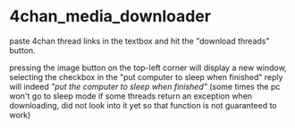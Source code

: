 # 4chan_media_downloader
paste 4chan thread links in the textbox and hit the "download threads" button.

pressing the image button on the top-left corner will display a new window, selecting the checkbox in the "put computer to sleep when finished" reply will indeed *"put the computer to sleep when finished"* (some times the pc won't go to sleep mode if some threads return an exception when downloading, did not look into it yet so that function is not guaranteed to work)
